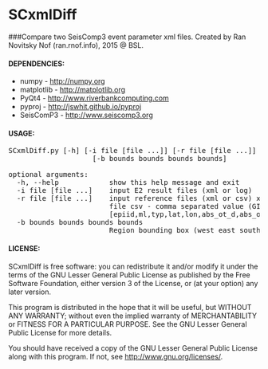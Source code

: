 # SCxmlDiff
###Compare two SeisComp3 event parameter xml files.
Created by Ran Novitsky Nof (ran.rnof.info), 2015 @ BSL.

#### DEPENDENCIES:
-   numpy - http://numpy.org
-   matplotlib - http://matplotlib.org
-   PyQt4 - http://www.riverbankcomputing.com
-   pyproj - http://jswhit.github.io/pyproj
-   SeisComP3 - http://www.seiscomp3.org

#### USAGE:
<pre>
SCxmlDiff.py [-h] [-i file [file ...]] [-r file [file ...]]
                    [-b bounds bounds bounds bounds]

optional arguments:
  -h, --help            show this help message and exit
  -i file [file ...]    input E2 result files (xml or log)
  -r file [file ...]    input reference files (xml or csv) xml - Seiscomp3 xml
                        file csv - comma separated value (GII DB forat
                        [epiid,ml,typ,lat,lon,abs_ot_d,abs_ot_t].
  -b bounds bounds bounds bounds
                        Region bounding box (west east south north)
</pre>
#### LICENSE:
  SCxmlDiff is free software: you can redistribute it and/or modify
  it under the terms of the GNU Lesser General Public License as published by
  the Free Software Foundation, either version 3 of the License, or
  (at your option) any later version.

  This program is distributed in the hope that it will be useful,
  but WITHOUT ANY WARRANTY; without even the implied warranty of
  MERCHANTABILITY or FITNESS FOR A PARTICULAR PURPOSE.  See the
  GNU Lesser General Public License for more details.

  You should have received a copy of the GNU Lesser General Public License
  along with this program.  If not, see <http://www.gnu.org/licenses/>.
